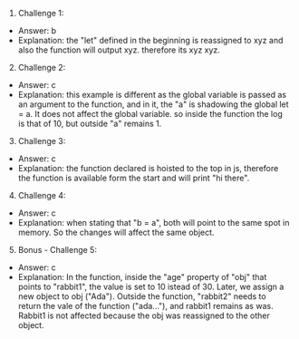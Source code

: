 1. Challenge 1:
  - Answer: b
  - Explanation: the "let" defined in the beginning is reassigned to xyz and also the function will output xyz. therefore its xyz xyz.


2. Challenge 2:
  - Answer: c
  - Explanation: this example is different as the global variable is passed as an argument to the function, and in it, the "a" is shadowing the global let = a. It does not affect the global variable. so inside the function the log is that of 10, but outside "a" remains 1. 


3. Challenge 3:
  - Answer: c
  - Explanation:  the function declared is hoisted to the top in js, therefore the function is available form the start and will print "hi there".


4. Challenge 4:
  - Answer: c
  - Explanation: when stating that "b = a", both will point to the same spot in memory. So the changes will affect the same object.


5. Bonus - Challenge 5:
  - Answer: c
  - Explanation: 
  In the function, inside the "age" property of "obj" that points to "rabbit1", the value is set to 10 istead of 30. 
  Later, we assign a new object to obj ("Ada").
  Outside the function, "rabbit2" needs to return the vale of the function ("ada..."), and rabbit1 remains as was. Rabbit1 is not affected because the obj was reassigned to the other object. 